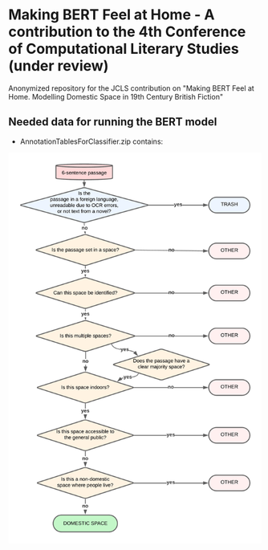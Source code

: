 # Making BERT Feel at Home - A contribution to the 4th Conference of Computational Literary Studies (under review)

Anonymized repository for the JCLS contribution on "Making BERT Feel at Home. Modelling Domestic Space in 19th Century British Fiction"

## Needed data for running the BERT model

- AnnotationTablesForClassifier.zip contains: 

<img src="Annotation_Decision_Tree.png" alt="Annotation_Decision_Tree" style="width:1000px;"/>
